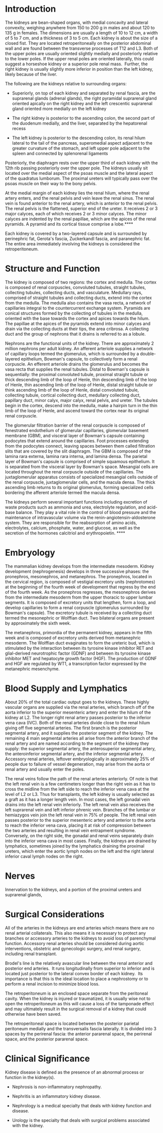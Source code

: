 # Introduction

The kidneys are bean-shaped organs, with medial concavity and lateral convexity, weighing anywhere from 150 to 200 g in males and about 120 to 135 g in females. The dimensions are usually a length of 10 to 12 cm, a width of 5 to 7 cm, and a thickness of 3 to 5 cm. Each kidney is about the size of a closed fist. They are located retroperitoneally on the posterior abdominal wall and are found between the transverse processes of T12 and L3. Both of the upper poles are usually oriented slightly medially and posteriorly relative to the lower poles. If the upper renal poles are oriented laterally, this could suggest a horseshoe kidney or a superior pole renal mass.  Further, the right kidney is usually slightly more inferior in position than the left kidney, likely because of the liver.

The following are the kidneys relative to surrounding organs:

- Superiorly, on top of each kidney and separated by renal fascia, are the suprarenal glands (adrenal glands), the right pyramidal suprarenal gland oriented apically on the right kidney and the left crescentic suprarenal gland oriented more medially on the left kidney

- The right kidney is posterior to the ascending colon, the second part of the duodenum medially, and the liver, separated by the hepatorenal recess

- The left kidney is posterior to the descending colon, its renal hilum lateral to the tail of the pancreas, superomedial aspect adjacent to the greater curvature of the stomach, and left upper pole adjacent to the spleen and connected by splenorenal ligaments

Posteriorly, the diaphragm rests over the upper third of each kidney with the 12th rib passing posteriorly over the upper pole. The kidneys usually sit located over the medial aspect of the psoas muscle and the lateral aspect of the quadratus lumborum. The proximal ureters will typically pass over the psoas muscle on their way to the bony pelvis.

At the medial margin of each kidney lies the renal hilum, where the renal artery enters, and the renal pelvis and vein leave the renal sinus. The renal vein is found anterior to the renal artery, which is anterior to the renal pelvis. The renal pelvis is the flattened, superior end of the ureter. It receives 2 or 3 major calyces, each of which receives 2 or 3 minor calyces. The minor calyces are indented by the renal papillae, which are the apices of the renal pyramids. A pyramid and its cortical tissue comprise a lobe.****

Each kidney is covered by a two-layered capsule and is surrounded by perinephric fat, Gerota's fascia, Zuckerkandl fascia, and paranephric fat. The entire area immediately involving the kidneys is considered the retroperitoneum.

# Structure and Function

The kidney is composed of two regions: the cortex and medulla. The cortex is composed of renal corpuscles, convoluted tubules, straight tubules, collecting tubules, collecting ducts, and vasculature. Medullary rays, comprised of straight tubules and collecting ducts, extend into the cortex from the medulla. The medulla also contains the vasa recta, a network of capillaries integral to the countercurrent exchange system. Pyramids are conical structures formed by the collecting of tubules in the medulla, oriented with the base towards the cortex and apices towards the hilum. The papillae at the apices of the pyramids extend into minor calyces and drain via the collecting ducts at their tips, the area cribrosa. A collecting duct and the group of nephrons that it drains is referred to as a lobule.

Nephrons are the functional units of the kidney. There are approximately 2 million nephrons per adult kidney. An afferent arteriole supplies a network of capillary loops termed the glomerulus, which is surrounded by a double-layered epithelium, Bowman's capsule, to collectively form a renal corpuscle. An efferent arteriole drains the glomerulus and becomes the vasa recta that supplies the renal tubules. Distal to Bowman's capsule is sequentially: the proximal convoluted tubule, proximal straight tubule or thick descending limb of the loop of Henle, thin descending limb of the loop of Henle, thin ascending limb of the loop of Henle, distal straight tubule or think ascending limb of the loop of Henle, distal convoluted tubule, collecting tubule, cortical collecting duct, medullary collecting duct, papillary duct, minor calyx, major calyx, renal pelvis, and ureter. The tubules begin in the cortex, descend into the medulla, make a hairpin turn in the thin limb of the loop of Henle, and ascend toward the cortex near its original renal corpuscle.

The glomerular filtration barrier of the renal corpuscle is composed of fenestrated endothelium of glomerular capillaries, glomerular basement membrane (GBM), and visceral layer of Bowman's capsule containing podocytes that extend around the capillaries. Foot processes extending from the podocytes connect, leaving spaces between them called filtration slits that are covered by the slit diaphragm. The GBM is composed of the lamina rara externa, lamina rara interna, and lamina densa. The parietal layer of Bowman's capsule is comprised of simple squamous epithelium. It is separated from the visceral layer by Bowman's space. Mesangial cells are located throughout the renal corpuscle outside of the capillaries. The juxtaglomerular apparatus consists of specialized mesangial cells outside of the renal corpuscle, juxtaglomerular cells, and the macula densa. The thick ascending limb returns to its original glomerulus, forming specialized cells bordering the afferent arteriole termed the macula densa.

The kidneys perform several important functions including excretion of waste products such as ammonia and urea, electrolyte regulation, and acid-base balance. They play a vital role in the control of blood pressure and the maintenance of intravascular volume via the renin-angiotensin-aldosterone system. They are responsible for the reabsorption of amino acids, electrolytes, calcium, phosphate, water, and glucose, as well as the secretion of the hormones calcitriol and erythropoietin. ****

# Embryology

The mammalian kidney develops from the intermediate mesoderm. Kidney development (nephrogenesis) develops in three successive phases: the pronephros, mesonephros, and metanephros. The pronephros, located in the cervical region, is composed of vestigial excretory units (nephrotomes) at the beginning of the fourth week of development that regress by the end of the fourth week. As the pronephros regresses, the mesonephros derives from the intermediate mesoderm from the upper thoracic to upper lumbar segments. It is composed of excretory units that lengthen, form a loop, and develop capillaries to form a renal corpuscle (glomerulus surrounded by Bowman's capsule). The excretory tubule is received by a collecting duct termed the mesonephric or Wolffian duct. Two bilateral organs are present by approximately the sixth week.

The metanephros, primordia of the permanent kidney, appears in the fifth week and is composed of excretory units derived from metanephric mesoderm. The Wolffian duct evaginates to form the ureteric bud, which is stimulated by the interaction between its tyrosine kinase inhibitor RET and glial-derived neurotrophic factor (GDNF) and between its tyrosine kinase inhibitor MET and hepatocyte growth factor (HGF). The production of GDNF and HGF are regulated by WT1, a transcription factor expressed by the metanephric mesenchyme.

# Blood Supply and Lymphatics

About 20% of the total cardiac output goes to the kidneys. These highly vascular organs are supplied via the renal arteries, which branch off of the aorta inferior to the superior mesenteric artery and enter the hilum of the kidney at L2. The longer right renal artery passes posterior to the inferior vena cava (IVC). Both of the renal arteries divide close to the renal hilum giving off five segmental arteries. The first branch is the posterior segmental artery, and it supplies the posterior segment of the kidney. The remaining 4 main segmental arteries all arise from the anterior branch of the renal artery and are named according to the segment of the kidney they supply: the superior segmental artery, the anterosuperior segmental artery, the anteroinferior segmental artery, and the inferior segmental artery. Accessory renal arteries, leftover embryologically in approximately 25% of people due to failure of vessel degeneration, may arise from the aorta or renal artery and usually enter the poles.

The renal veins follow the path of the renal arteries anteriorly. Of note is that the left renal vein is a few centimeters longer than the right vein as it has to cross the midline from the left side to reach the inferior vena cava at the level of L2 or L3. Thus for transplants, the left kidney is usually selected as a graft as it has a longer length vein. In most cases, the left gonadal vein drains into the left renal vein inferiorly. The left renal vein also receives the left suprarenal vein and left inferior phrenic vein. Branches of the lumbar or hemiazygos vein join the left renal vein in 75% of people. The left renal vein passes posterior to the superior mesenteric artery and anterior to the aorta to reach the inferior vena cava, placing it at risk of compression between the two arteries and resulting in renal vein entrapment syndrome. Conversely, on the right side, the gonadal and renal veins separately drain into the inferior vena cava in most cases. Finally, the kidneys are drained by lymphatics, sometimes joined by the lymphatics draining the proximal ureters, which enter the aortic lymph nodes on the left and the right lateral inferior caval lymph nodes on the right.

# Nerves

Innervation to the kidneys, and a portion of the proximal ureters and suprarenal glands,

# Surgical Considerations

All of the arteries in the kidneys are end arteries which means there are no renal arterial collaterals. This also means it is necessary to protect any branches or accessory arteries to the kidneys to avoid loss of parenchymal function. Accessory renal arteries should be considered during aortic interventions, obstetric and gynecologic surgery, and renal surgery, including renal transplant.

Brodel's line is the relatively avascular line between the renal anterior and posterior end arteries.  It runs longitudinally from superior to inferior and is located just posterior to the lateral convex border of each kidney.  Its importance is that this is the ideal location to place a nephrostomy or to perform a renal incision to minimize blood loss.

The retroperitoneum is an enclosed space separate from the peritoneal cavity. When the kidney is injured or traumatized, it is usually wise not to open the retroperitoneum as this will cause a loss of the tamponade effect and may ultimately result in the surgical removal of a kidney that could otherwise have been saved.

The retroperitoneal space is located between the posterior parietal peritoneum medially and the transversalis fascia laterally. It is divided into 3 spaces by the perirenal fascia: the anterior pararenal space, the perirenal space, and the posterior pararenal space.

# Clinical Significance

Kidney disease is defined as the presence of an abnormal process or function in the kidney(s).

- Nephrosis is non-inflammatory nephropathy.

- Nephritis is an inflammatory kidney disease.

- Nephrology is a medical specialty that deals with kidney function and disease.

- Urology is the specialty that deals with surgical problems associated with the kidney.